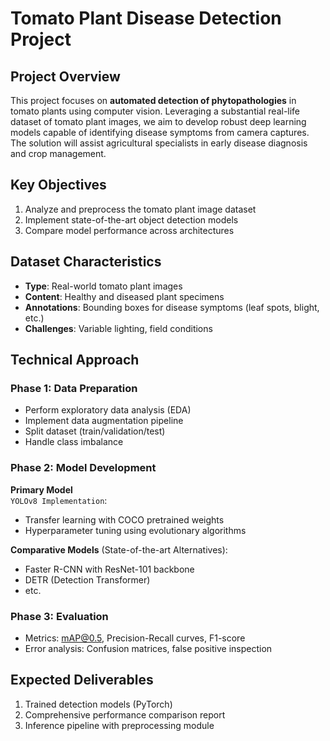 # Tomato Plant Disease Detection Project

## Project Overview
This project focuses on **automated detection of phytopathologies** in tomato plants using computer vision. Leveraging a substantial real-life dataset of tomato plant images, we aim to develop robust deep learning models capable of identifying disease symptoms from camera captures. The solution will assist agricultural specialists in early disease diagnosis and crop management.

## Key Objectives
1. Analyze and preprocess the tomato plant image dataset
2. Implement state-of-the-art object detection models
3. Compare model performance across architectures

## Dataset Characteristics
- **Type**: Real-world tomato plant images
- **Content**: Healthy and diseased plant specimens
- **Annotations**: Bounding boxes for disease symptoms (leaf spots, blight, etc.)
- **Challenges**: Variable lighting, field conditions

## Technical Approach
### Phase 1: Data Preparation
- Perform exploratory data analysis (EDA)
- Implement data augmentation pipeline
- Split dataset (train/validation/test)
- Handle class imbalance

### Phase 2: Model Development
**Primary Model**  
`YOLOv8 Implementation`:
- Transfer learning with COCO pretrained weights
- Hyperparameter tuning using evolutionary algorithms

**Comparative Models** (State-of-the-art Alternatives):
- Faster R-CNN with ResNet-101 backbone
- DETR (Detection Transformer)
- etc.

### Phase 3: Evaluation
- Metrics: mAP@0.5, Precision-Recall curves, F1-score
- Error analysis: Confusion matrices, false positive inspection

## Expected Deliverables
1. Trained detection models (PyTorch)
2. Comprehensive performance comparison report
3. Inference pipeline with preprocessing module
